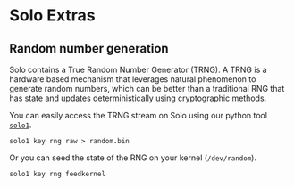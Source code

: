 # Solo Extras

## Random number generation

Solo contains a True Random Number Generator (TRNG).  A TRNG is a hardware based mechanism
that leverages natural phenomenon to generate random numbers, which can be better than a traditional
RNG that has state and updates deterministically using cryptographic methods.

You can easily access the TRNG stream on Solo using our python tool [`solo1`](https://github.com/solokeys/solo1-cli).

```
solo1 key rng raw > random.bin
```

Or you can seed the state of the RNG on your kernel (`/dev/random`).

```
solo1 key rng feedkernel
```
